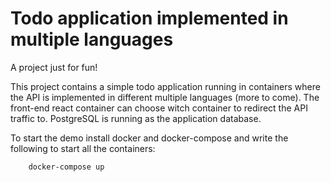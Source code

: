 
# Todo application implemented in multiple languages

A project just for fun!

This project contains a simple todo application running in containers
where the API is implemented in different multiple languages (more to
come). The front-end react container can choose witch container to redirect the
API traffic to. PostgreSQL is running as the application database.

To start the demo install docker and docker-compose and write the following 
to start all the containers:

        docker-compose up
